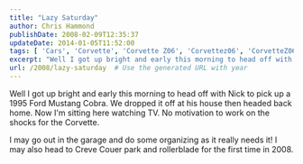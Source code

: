 ```yaml
---
title: "Lazy Saturday"
author: Chris Hammond
publishDate: 2008-02-09T12:35:37
updateDate: 2014-01-05T11:52:00
tags: [ 'Cars', 'Corvette', 'Corvette Z06', 'Corvettez06', 'CorvetteZ06org' ]
excerpt: "Well I got up bright and early this morning to head off with Nick to pick up a 1995 Ford Mustang Cobra. We dropped it off at his house then headed back home. Now I'm sitting here watching TV. No motivation to work on the shocks for the Corvette.   I may go out in the garage and do some organizing as it really needs it! I may also head to Creve Couer park and rollerblade for the first time in 2008. "
url: /2008/lazy-saturday  # Use the generated URL with year
---
```

<p>Well I got up bright and early this morning to head off with Nick to pick up a 1995 Ford Mustang Cobra. We dropped it off at his house then headed back home. Now I'm sitting here watching TV. No motivation to work on the shocks for the Corvette.</p> <p>I may go out in the garage and do some organizing as it really needs it! I may also head to Creve Couer park and rollerblade for the first time in 2008.</p>
